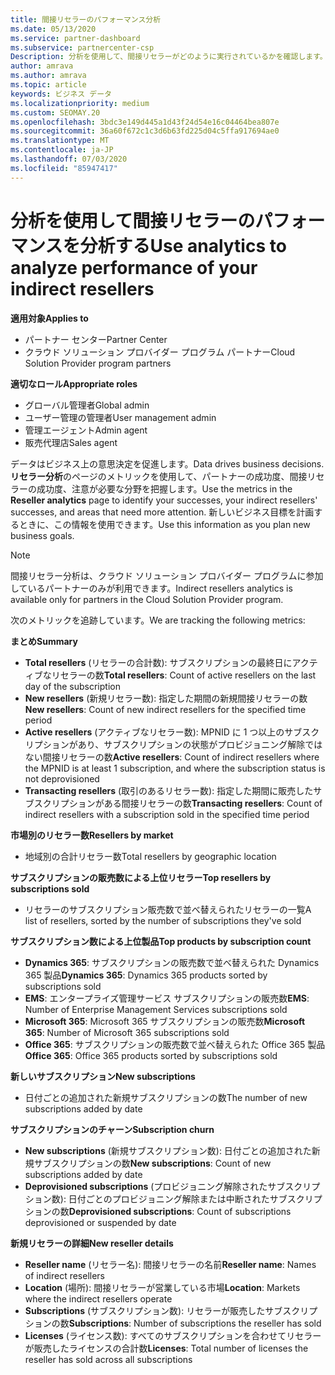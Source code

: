 ```yaml
---
title: 間接リセラーのパフォーマンス分析
ms.date: 05/13/2020
ms.service: partner-dashboard
ms.subservice: partnercenter-csp
Description: 分析を使用して、間接リセラーがどのように実行されているかを確認します。成功と領域の両方で、さらに注意が必要になる場合があります。
author: amrava
ms.author: amrava
ms.topic: article
keywords: ビジネス データ
ms.localizationpriority: medium
ms.custom: SEOMAY.20
ms.openlocfilehash: 3bdc3e149d445a1d43f24d54e16c04464bea807e
ms.sourcegitcommit: 36a60f672c1c3d6b63fd225d04c5ffa917694ae0
ms.translationtype: MT
ms.contentlocale: ja-JP
ms.lasthandoff: 07/03/2020
ms.locfileid: "85947417"
---
```

# <a name="use-analytics-to-analyze-performance-of-your-indirect-resellers"></a><span data-ttu-id="b1a63-104">分析を使用して間接リセラーのパフォーマンスを分析する</span><span class="sxs-lookup"><span data-stu-id="b1a63-104">Use analytics to analyze performance of your indirect resellers</span></span>

<span data-ttu-id="b1a63-105">**適用対象**</span><span class="sxs-lookup"><span data-stu-id="b1a63-105">**Applies to**</span></span>

- <span data-ttu-id="b1a63-106">パートナー センター</span><span class="sxs-lookup"><span data-stu-id="b1a63-106">Partner Center</span></span>
- <span data-ttu-id="b1a63-107">クラウド ソリューション プロバイダー プログラム パートナー</span><span class="sxs-lookup"><span data-stu-id="b1a63-107">Cloud Solution Provider program partners</span></span>

<span data-ttu-id="b1a63-108">**適切なロール**</span><span class="sxs-lookup"><span data-stu-id="b1a63-108">**Appropriate roles**</span></span>

- <span data-ttu-id="b1a63-109">グローバル管理者</span><span class="sxs-lookup"><span data-stu-id="b1a63-109">Global admin</span></span>
- <span data-ttu-id="b1a63-110">ユーザー管理の管理者</span><span class="sxs-lookup"><span data-stu-id="b1a63-110">User management admin</span></span>
- <span data-ttu-id="b1a63-111">管理エージェント</span><span class="sxs-lookup"><span data-stu-id="b1a63-111">Admin agent</span></span>
- <span data-ttu-id="b1a63-112">販売代理店</span><span class="sxs-lookup"><span data-stu-id="b1a63-112">Sales agent</span></span>

<span data-ttu-id="b1a63-113">データはビジネス上の意思決定を促進します。</span><span class="sxs-lookup"><span data-stu-id="b1a63-113">Data drives business decisions.</span></span> <span data-ttu-id="b1a63-114">**リセラー分析**のページのメトリックを使用して、パートナーの成功度、間接リセラーの成功度、注意が必要な分野を把握します。</span><span class="sxs-lookup"><span data-stu-id="b1a63-114">Use the metrics in the **Reseller analytics** page to identify your successes, your indirect resellers' successes, and areas that need more attention.</span></span> <span data-ttu-id="b1a63-115">新しいビジネス目標を計画するときに、この情報を使用できます。</span><span class="sxs-lookup"><span data-stu-id="b1a63-115">Use this information as you plan new business goals.</span></span>

> [!NOTE]
> <span data-ttu-id="b1a63-116">間接リセラー分析は、クラウド ソリューション プロバイダー プログラムに参加しているパートナーのみが利用できます。</span><span class="sxs-lookup"><span data-stu-id="b1a63-116">Indirect resellers analytics is available only for partners in the Cloud Solution Provider program.</span></span>

<span data-ttu-id="b1a63-117">次のメトリックを追跡しています。</span><span class="sxs-lookup"><span data-stu-id="b1a63-117">We are tracking the following metrics:</span></span>

<span data-ttu-id="b1a63-118">**まとめ**</span><span class="sxs-lookup"><span data-stu-id="b1a63-118">**Summary**</span></span>  
 - <span data-ttu-id="b1a63-119">**Total resellers** (リセラーの合計数): サブスクリプションの最終日にアクティブなリセラーの数</span><span class="sxs-lookup"><span data-stu-id="b1a63-119">**Total resellers**: Count of active resellers on the last day of the subscription</span></span>  
 - <span data-ttu-id="b1a63-120">**New resellers** (新規リセラー数): 指定した期間の新規間接リセラーの数</span><span class="sxs-lookup"><span data-stu-id="b1a63-120">**New resellers**: Count of new indirect resellers for the specified time period</span></span>  
 - <span data-ttu-id="b1a63-121">**Active resellers** (アクティブなリセラー数): MPNID に 1 つ以上のサブスクリプションがあり、サブスクリプションの状態がプロビジョニング解除ではない間接リセラーの数</span><span class="sxs-lookup"><span data-stu-id="b1a63-121">**Active resellers**: Count of indirect resellers where the MPNID is at least 1 subscription, and where the subscription status is not deprovisioned</span></span>  
 - <span data-ttu-id="b1a63-122">**Transacting resellers** (取引のあるリセラー数): 指定した期間に販売したサブスクリプションがある間接リセラーの数</span><span class="sxs-lookup"><span data-stu-id="b1a63-122">**Transacting resellers**: Count of indirect resellers with a subscription sold in the specified time period</span></span>  

<span data-ttu-id="b1a63-123">**市場別のリセラー数**</span><span class="sxs-lookup"><span data-stu-id="b1a63-123">**Resellers by market**</span></span>  
 - <span data-ttu-id="b1a63-124">地域別の合計リセラー数</span><span class="sxs-lookup"><span data-stu-id="b1a63-124">Total resellers by geographic location</span></span>  

<span data-ttu-id="b1a63-125">**サブスクリプションの販売数による上位リセラー**</span><span class="sxs-lookup"><span data-stu-id="b1a63-125">**Top resellers by subscriptions sold**</span></span>
 - <span data-ttu-id="b1a63-126">リセラーのサブスクリプション販売数で並べ替えられたリセラーの一覧</span><span class="sxs-lookup"><span data-stu-id="b1a63-126">A list of resellers, sorted by the number of subscriptions they've sold</span></span>  

<span data-ttu-id="b1a63-127">**サブスクリプション数による上位製品**</span><span class="sxs-lookup"><span data-stu-id="b1a63-127">**Top products by subscription count**</span></span>  
 - <span data-ttu-id="b1a63-128">**Dynamics 365**: サブスクリプションの販売数で並べ替えられた Dynamics 365 製品</span><span class="sxs-lookup"><span data-stu-id="b1a63-128">**Dynamics 365**: Dynamics 365 products sorted by subscriptions sold</span></span>  
 - <span data-ttu-id="b1a63-129">**EMS**: エンタープライズ管理サービス サブスクリプションの販売数</span><span class="sxs-lookup"><span data-stu-id="b1a63-129">**EMS**: Number of Enterprise Management Services subscriptions sold</span></span>  
 - <span data-ttu-id="b1a63-130">**Microsoft 365**: Microsoft 365 サブスクリプションの販売数</span><span class="sxs-lookup"><span data-stu-id="b1a63-130">**Microsoft 365**: Number of Microsoft 365 subscriptions sold</span></span>  
 - <span data-ttu-id="b1a63-131">**Office 365**: サブスクリプションの販売数で並べ替えられた Office 365 製品</span><span class="sxs-lookup"><span data-stu-id="b1a63-131">**Office 365**: Office 365 products sorted by subscriptions sold</span></span>  

<span data-ttu-id="b1a63-132">**新しいサブスクリプション**</span><span class="sxs-lookup"><span data-stu-id="b1a63-132">**New subscriptions**</span></span>  
 - <span data-ttu-id="b1a63-133">日付ごとの追加された新規サブスクリプションの数</span><span class="sxs-lookup"><span data-stu-id="b1a63-133">The number of new subscriptions added by date</span></span>  

<span data-ttu-id="b1a63-134">**サブスクリプションのチャーン**</span><span class="sxs-lookup"><span data-stu-id="b1a63-134">**Subscription churn**</span></span>  
 - <span data-ttu-id="b1a63-135">**New subscriptions** (新規サブスクリプション数): 日付ごとの追加された新規サブスクリプションの数</span><span class="sxs-lookup"><span data-stu-id="b1a63-135">**New subscriptions**: Count of new subscriptions added by date</span></span>  
 - <span data-ttu-id="b1a63-136">**Deprovisioned subscriptions** (プロビジョニング解除されたサブスクリプション数): 日付ごとのプロビジョニング解除または中断されたサブスクリプションの数</span><span class="sxs-lookup"><span data-stu-id="b1a63-136">**Deprovisioned subscriptions**: Count of subscriptions deprovisioned or suspended by date</span></span>  

<span data-ttu-id="b1a63-137">**新規リセラーの詳細**</span><span class="sxs-lookup"><span data-stu-id="b1a63-137">**New reseller details**</span></span>  
 - <span data-ttu-id="b1a63-138">**Reseller name** (リセラー名): 間接リセラーの名前</span><span class="sxs-lookup"><span data-stu-id="b1a63-138">**Reseller name**: Names of indirect resellers</span></span>  
 - <span data-ttu-id="b1a63-139">**Location** (場所): 間接リセラーが営業している市場</span><span class="sxs-lookup"><span data-stu-id="b1a63-139">**Location**: Markets where the indirect resellers operate</span></span>  
 - <span data-ttu-id="b1a63-140">**Subscriptions** (サブスクリプション数): リセラーが販売したサブスクリプションの数</span><span class="sxs-lookup"><span data-stu-id="b1a63-140">**Subscriptions**: Number of subscriptions the reseller has sold</span></span>  
 - <span data-ttu-id="b1a63-141">**Licenses** (ライセンス数): すべてのサブスクリプションを合わせてリセラーが販売したライセンスの合計数</span><span class="sxs-lookup"><span data-stu-id="b1a63-141">**Licenses**: Total number of licenses the reseller has sold across all subscriptions</span></span>  
  
  